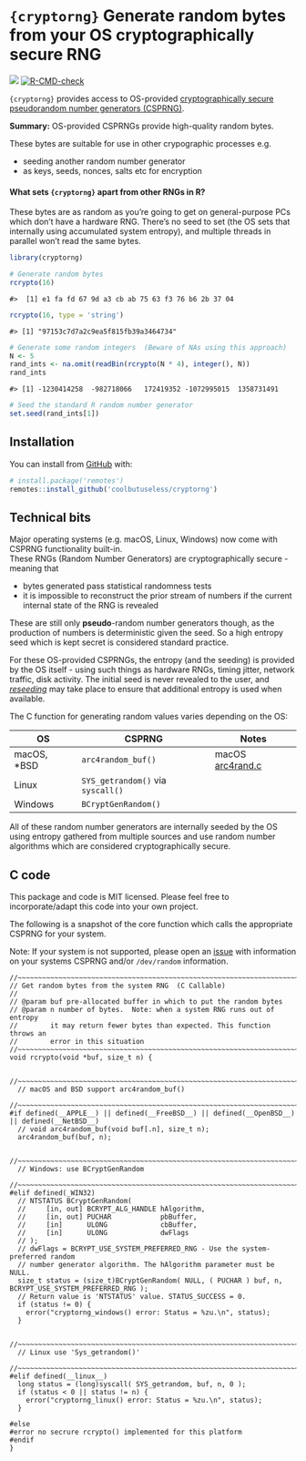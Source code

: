 
<!-- README.md is generated from README.Rmd. Please edit that file -->

# `{cryptorng}` Generate random bytes from your OS cryptographically secure RNG

<!-- badges: start -->

![](https://img.shields.io/badge/cool-useless-green.svg)
[![R-CMD-check](https://github.com/coolbutuseless/cryptorng/actions/workflows/R-CMD-check.yaml/badge.svg)](https://github.com/coolbutuseless/cryptorng/actions/workflows/R-CMD-check.yaml)
<!-- badges: end -->

`{cryptorng}` provides access to OS-provided [cryptographically secure
pseudorandom number generators
(CSPRNG)](https://en.wikipedia.org/wiki/Cryptographically_secure_pseudorandom_number_generator).

**Summary:** OS-provided CSPRNGs provide high-quality random bytes.

These bytes are suitable for use in other crypographic processes e.g.

- seeding another random number generator
- as keys, seeds, nonces, salts etc for encryption

#### What sets `{cryptorng}` apart from other RNGs in R?

These bytes are as random as you’re going to get on general-purpose PCs
which don’t have a hardware RNG. There’s no seed to set (the OS sets
that internally using accumulated system entropy), and multiple threads
in parallel won’t read the same bytes.

``` r
library(cryptorng)

# Generate random bytes
rcrypto(16)
```

    #>  [1] e1 fa fd 67 9d a3 cb ab 75 63 f3 76 b6 2b 37 04

``` r
rcrypto(16, type = 'string')
```

    #> [1] "97153c7d7a2c9ea5f815fb39a3464734"

``` r
# Generate some random integers  (Beware of NAs using this approach)
N <- 5
rand_ints <- na.omit(readBin(rcrypto(N * 4), integer(), N))
rand_ints
```

    #> [1] -1230414258  -982718066   172419352 -1072995015  1358731491

``` r
# Seed the standard R random number generator
set.seed(rand_ints[1])
```

## Installation

You can install from
[GitHub](https://github.com/coolbutuseless/cryptorng) with:

``` r
# install.package('remotes')
remotes::install_github('coolbutuseless/cryptorng')
```

## Technical bits

Major operating systems (e.g. macOS, Linux, Windows) now come with
CSPRNG functionality built-in.  
These RNGs (Random Number Generators) are cryptographically secure -
meaning that

- bytes generated pass statistical randomness tests
- it is impossible to reconstruct the prior stream of numbers if the
  current internal state of the RNG is revealed

These are still only **pseudo**-random number generators though, as the
production of numbers is deterministic given the seed. So a high entropy
seed which is kept secret is considered standard practice.

For these OS-provided CSPRNGs, the entropy (and the seeding) is provided
by the OS itself - using such things as hardware RNGs, timing jitter,
network traffic, disk activity. The initial seed is never revealed to
the user, and
[*reseeding*](https://en.wikipedia.org/wiki//dev/random#BSD_systems) may
take place to ensure that additional entropy is used when available.

The C function for generating random values varies depending on the OS:

| OS           | CSPRNG                            | Notes                                                                                                   |
|--------------|-----------------------------------|---------------------------------------------------------------------------------------------------------|
| macOS, \*BSD | `arc4random_buf()`                | macOS [arc4rand.c](http://www.opensource.apple.com/source/Libc/Libc-1044.10.1/gen/FreeBSD/arc4random.c) |
| Linux        | `SYS_getrandom()` via `syscall()` |                                                                                                         |
| Windows      | `BCryptGenRandom()`               |                                                                                                         |

All of these random number generators are internally seeded by the OS
using entropy gathered from multiple sources and use random number
algorithms which are considered cryptographically secure.

## C code

This package and code is MIT licensed. Please feel free to
incorporate/adapt this code into your own project.

The following is a snapshot of the core function which calls the
appropriate CSPRNG for your system.

Note: If your system is not supported, please open an
[issue](https://github.com/coolbutuseless/cryptorng/issues) with
information on your systems CSPRNG and/or `/dev/random` information.

    //~~~~~~~~~~~~~~~~~~~~~~~~~~~~~~~~~~~~~~~~~~~~~~~~~~~~~~~~~~~~~~~~~~~~~~~~~~~
    // Get random bytes from the system RNG  (C Callable)
    //
    // @param buf pre-allocated buffer in which to put the random bytes
    // @param n number of bytes.  Note: when a system RNG runs out of entropy
    //        it may return fewer bytes than expected. This function throws an 
    //        error in this situation
    //~~~~~~~~~~~~~~~~~~~~~~~~~~~~~~~~~~~~~~~~~~~~~~~~~~~~~~~~~~~~~~~~~~~~~~~~~~~
    void rcrypto(void *buf, size_t n) {
      
      //~~~~~~~~~~~~~~~~~~~~~~~~~~~~~~~~~~~~~~~~~~~~~~~~~~~~~~~~~~~~~~~~~~~~~~~~~
      // macOS and BSD support arc4random_buf()
      //~~~~~~~~~~~~~~~~~~~~~~~~~~~~~~~~~~~~~~~~~~~~~~~~~~~~~~~~~~~~~~~~~~~~~~~~~
    #if defined(__APPLE__) || defined(__FreeBSD__) || defined(__OpenBSD__) || defined(__NetBSD__)
      // void arc4random_buf(void buf[.n], size_t n);
      arc4random_buf(buf, n); 
      
      //~~~~~~~~~~~~~~~~~~~~~~~~~~~~~~~~~~~~~~~~~~~~~~~~~~~~~~~~~~~~~~~~~~~~~~~~~
      // Windows: use BCryptGenRandom
      //~~~~~~~~~~~~~~~~~~~~~~~~~~~~~~~~~~~~~~~~~~~~~~~~~~~~~~~~~~~~~~~~~~~~~~~~~
    #elif defined(_WIN32)  
      // NTSTATUS BCryptGenRandom(
      //     [in, out] BCRYPT_ALG_HANDLE hAlgorithm,
      //     [in, out] PUCHAR            pbBuffer,
      //     [in]      ULONG             cbBuffer,
      //     [in]      ULONG             dwFlags
      // );
      // dwFlags = BCRYPT_USE_SYSTEM_PREFERRED_RNG - Use the system-preferred random 
      // number generator algorithm. The hAlgorithm parameter must be NULL. 
      size_t status = (size_t)BCryptGenRandom( NULL, ( PUCHAR ) buf, n, BCRYPT_USE_SYSTEM_PREFERRED_RNG );
      // Return value is 'NTSTATUS' value. STATUS_SUCCESS = 0.
      if (status != 0) {
        error("cryptorng_windows() error: Status = %zu.\n", status);
      }
      
      //~~~~~~~~~~~~~~~~~~~~~~~~~~~~~~~~~~~~~~~~~~~~~~~~~~~~~~~~~~~~~~~~~~~~~~~~~
      // Linux use 'Sys_getrandom()'
      //~~~~~~~~~~~~~~~~~~~~~~~~~~~~~~~~~~~~~~~~~~~~~~~~~~~~~~~~~~~~~~~~~~~~~~~~~
    #elif defined(__linux__)
      long status = (long)syscall( SYS_getrandom, buf, n, 0 );
      if (status < 0 || status != n) {
        error("cryptorng_linux() error: Status = %zu.\n", status);
      }
      
    #else
    #error no secrure rcrypto() implemented for this platform
    #endif 
    }
